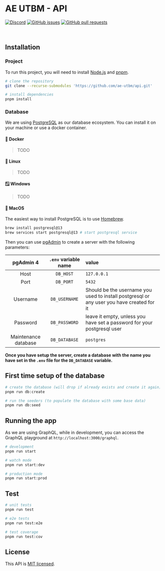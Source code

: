 <!-- <img align="left" src="https://user-images.githubusercontent.com/49886317/167401362-923cd69b-3beb-4e02-856e-d32872eaa5f4.png" height="128"> -->

# AE UTBM - API

[![Discord](https://img.shields.io/badge/Discord-%235865F2.svg?style=for-the-badge&logo=discord&logoColor=white)](https://discord.gg/XK9WfPsUFm)
[![GitHub issues](https://img.shields.io/github/issues/ae-utbm/api?style=for-the-badge)](https://GitHub.com/ae-utbm/api/issues)
[![GitHub pull requests](https://img.shields.io/github/issues-pr/ae-utbm/api?style=for-the-badge)](https://GitHub.com/ae-utbm/api/issues)

<br/>

## Installation

### Project

To run this project, you will need to install [Node.js](https://nodejs.org/en/) and [pnpm](https://pnpm.io/).

```bash
# clone the repository
git clone --recurse-submodules 'https://github.com/ae-utbm/api.git'

# install dependencies
pnpm install
```

### Database

We are using [PostgreSQL](https://www.postgresql.org/) as our database ecosystem. You can install it on your machine or use a docker container.

#### 🐳 Docker

> TODO

#### 🐧 Linux

> TODO

#### 🪟 Windows

> TODO

####  MacOS

The easiest way to install PostgreSQL is to use [Homebrew](https://brew.sh/).

```bash
brew install postgresql@13
brew services start postgresql@13 # start postgresql service
```

Then you can use [pgAdmin](https://www.pgadmin.org/) to create a server with the following parameters:

|      pgAdmin 4       | `.env` variable name | value                                                                                     |
| :------------------: | :------------------: | :---------------------------------------------------------------------------------------- |
|         Host         |      `DB_HOST`       | `127.0.0.1`                                                                               |
|         Port         |      `DB_PORT`       | `5432`                                                                                    |
|       Username       |    `DB_USERNAME`     | Should be the username you used to install postgresql or any user you have created for it |
|       Password       |    `DB_PASSWORD`     | leave it empty, unless you have set a password for your postgresql user                   |
| Maintenance database |    `DB_DATABASE`     | `postgres`                                                                                |

**Once you have setup the server, create a database with the name you have set in the `.env` file for the `DB_DATABASE` variable.**

## First time setup of the database

```bash
# create the database (will drop if already exists and create it again)
pnpm run db:create

# run the seeders (to populate the database with some base data)
pnpm run db:seed
```

## Running the app

As we are using GraphQL, while in development, you can access the GraphQL playground at `http://localhost:3000/graphql`.

```bash
# development
pnpm run start

# watch mode
pnpm run start:dev

# production mode
pnpm run start:prod
```

## Test

```bash
# unit tests
pnpm run test

# e2e tests
pnpm run test:e2e

# test coverage
pnpm run test:cov
```

## License

This API is [MIT licensed](LICENSE).
